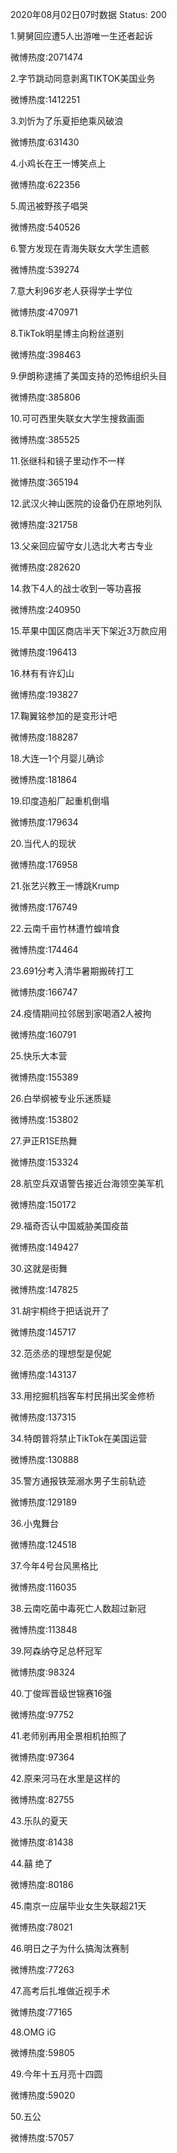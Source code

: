 2020年08月02日07时数据
Status: 200

1.舅舅回应遭5人出游唯一生还者起诉

微博热度:2071474

2.字节跳动同意剥离TIKTOK美国业务

微博热度:1412251

3.刘忻为了乐夏拒绝乘风破浪

微博热度:631430

4.小鸡长在王一博笑点上

微博热度:622356

5.周迅被野孩子唱哭

微博热度:540526

6.警方发现在青海失联女大学生遗骸

微博热度:539274

7.意大利96岁老人获得学士学位

微博热度:470971

8.TikTok明星博主向粉丝道别

微博热度:398463

9.伊朗称逮捕了美国支持的恐怖组织头目

微博热度:385806

10.可可西里失联女大学生搜救画面

微博热度:385525

11.张继科和镜子里动作不一样

微博热度:365194

12.武汉火神山医院的设备仍在原地列队

微博热度:321758

13.父亲回应留守女儿选北大考古专业

微博热度:282620

14.救下4人的战士收到一等功喜报

微博热度:240950

15.苹果中国区商店半天下架近3万款应用

微博热度:196413

16.林有有许幻山

微博热度:193827

17.鞠翼铭参加的是变形计吧

微博热度:188287

18.大连一1个月婴儿确诊

微博热度:181864

19.印度造船厂起重机倒塌

微博热度:179634

20.当代人的现状

微博热度:176958

21.张艺兴教王一博跳Krump

微博热度:176749

22.云南千亩竹林遭竹蝗啃食

微博热度:174464

23.691分考入清华暑期搬砖打工

微博热度:166747

24.疫情期间拉邻居到家喝酒2人被拘

微博热度:160791

25.快乐大本营

微博热度:155389

26.白举纲被专业乐迷质疑

微博热度:153802

27.尹正R1SE热舞

微博热度:153324

28.航空兵双语警告接近台海领空美军机

微博热度:150172

29.福奇否认中国威胁美国疫苗

微博热度:149427

30.这就是街舞

微博热度:147825

31.胡宇桐终于把话说开了

微博热度:145717

32.范丞丞的理想型是倪妮

微博热度:143137

33.用挖掘机挡客车村民捐出奖金修桥

微博热度:137315

34.特朗普将禁止TikTok在美国运营

微博热度:130888

35.警方通报铁笼溺水男子生前轨迹

微博热度:129189

36.小鬼舞台

微博热度:124518

37.今年4号台风黑格比

微博热度:116035

38.云南吃菌中毒死亡人数超过新冠

微博热度:113848

39.阿森纳夺足总杯冠军

微博热度:98324

40.丁俊晖晋级世锦赛16强

微博热度:97752

41.老师别再用全景相机拍照了

微博热度:97364

42.原来河马在水里是这样的

微博热度:82755

43.乐队的夏天

微博热度:81438

44.囍 绝了

微博热度:80186

45.南京一应届毕业女生失联超21天

微博热度:78021

46.明日之子为什么搞淘汰赛制

微博热度:77263

47.高考后扎堆做近视手术

微博热度:77165

48.OMG iG

微博热度:59805

49.今年十五月亮十四圆

微博热度:59020

50.五公

微博热度:57057

